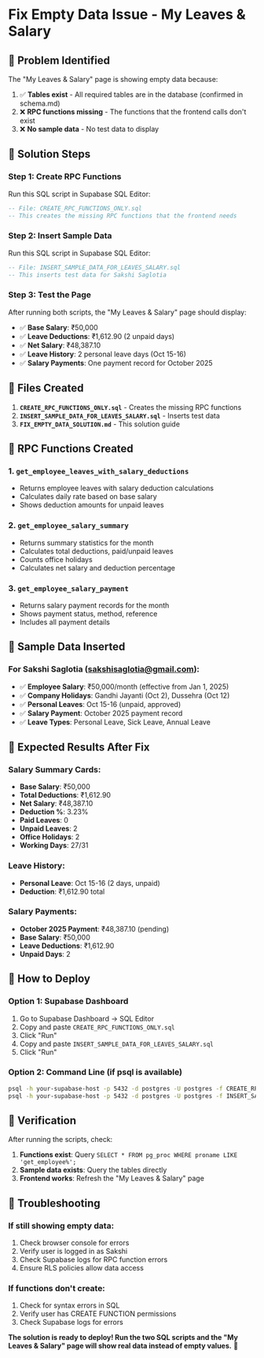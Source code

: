 # Fix Empty Data Issue - My Leaves & Salary

## 🎯 **Problem Identified**

The "My Leaves & Salary" page is showing empty data because:
1. ✅ **Tables exist** - All required tables are in the database (confirmed in schema.md)
2. ❌ **RPC functions missing** - The functions that the frontend calls don't exist
3. ❌ **No sample data** - No test data to display

## 🎯 **Solution Steps**

### **Step 1: Create RPC Functions**
Run this SQL script in Supabase SQL Editor:
```sql
-- File: CREATE_RPC_FUNCTIONS_ONLY.sql
-- This creates the missing RPC functions that the frontend needs
```

### **Step 2: Insert Sample Data**
Run this SQL script in Supabase SQL Editor:
```sql
-- File: INSERT_SAMPLE_DATA_FOR_LEAVES_SALARY.sql
-- This inserts test data for Sakshi Saglotia
```

### **Step 3: Test the Page**
After running both scripts, the "My Leaves & Salary" page should display:
- ✅ **Base Salary**: ₹50,000
- ✅ **Leave Deductions**: ₹1,612.90 (2 unpaid days)
- ✅ **Net Salary**: ₹48,387.10
- ✅ **Leave History**: 2 personal leave days (Oct 15-16)
- ✅ **Salary Payments**: One payment record for October 2025

## 🎯 **Files Created**

1. **`CREATE_RPC_FUNCTIONS_ONLY.sql`** - Creates the missing RPC functions
2. **`INSERT_SAMPLE_DATA_FOR_LEAVES_SALARY.sql`** - Inserts test data
3. **`FIX_EMPTY_DATA_SOLUTION.md`** - This solution guide

## 🎯 **RPC Functions Created**

### **1. `get_employee_leaves_with_salary_deductions`**
- Returns employee leaves with salary deduction calculations
- Calculates daily rate based on base salary
- Shows deduction amounts for unpaid leaves

### **2. `get_employee_salary_summary`**
- Returns summary statistics for the month
- Calculates total deductions, paid/unpaid leaves
- Counts office holidays
- Calculates net salary and deduction percentage

### **3. `get_employee_salary_payment`**
- Returns salary payment records for the month
- Shows payment status, method, reference
- Includes all payment details

## 🎯 **Sample Data Inserted**

### **For Sakshi Saglotia (sakshisaglotia@gmail.com):**
- ✅ **Employee Salary**: ₹50,000/month (effective from Jan 1, 2025)
- ✅ **Company Holidays**: Gandhi Jayanti (Oct 2), Dussehra (Oct 12)
- ✅ **Personal Leaves**: Oct 15-16 (unpaid, approved)
- ✅ **Salary Payment**: October 2025 payment record
- ✅ **Leave Types**: Personal Leave, Sick Leave, Annual Leave

## 🎯 **Expected Results After Fix**

### **Salary Summary Cards:**
- **Base Salary**: ₹50,000
- **Total Deductions**: ₹1,612.90
- **Net Salary**: ₹48,387.10
- **Deduction %**: 3.23%
- **Paid Leaves**: 0
- **Unpaid Leaves**: 2
- **Office Holidays**: 2
- **Working Days**: 27/31

### **Leave History:**
- **Personal Leave**: Oct 15-16 (2 days, unpaid)
- **Deduction**: ₹1,612.90 total

### **Salary Payments:**
- **October 2025 Payment**: ₹48,387.10 (pending)
- **Base Salary**: ₹50,000
- **Leave Deductions**: ₹1,612.90
- **Unpaid Days**: 2

## 🎯 **How to Deploy**

### **Option 1: Supabase Dashboard**
1. Go to Supabase Dashboard → SQL Editor
2. Copy and paste `CREATE_RPC_FUNCTIONS_ONLY.sql`
3. Click "Run"
4. Copy and paste `INSERT_SAMPLE_DATA_FOR_LEAVES_SALARY.sql`
5. Click "Run"

### **Option 2: Command Line (if psql is available)**
```bash
psql -h your-supabase-host -p 5432 -d postgres -U postgres -f CREATE_RPC_FUNCTIONS_ONLY.sql
psql -h your-supabase-host -p 5432 -d postgres -U postgres -f INSERT_SAMPLE_DATA_FOR_LEAVES_SALARY.sql
```

## 🎯 **Verification**

After running the scripts, check:
1. **Functions exist**: Query `SELECT * FROM pg_proc WHERE proname LIKE 'get_employee%';`
2. **Sample data exists**: Query the tables directly
3. **Frontend works**: Refresh the "My Leaves & Salary" page

## 🎯 **Troubleshooting**

### **If still showing empty data:**
1. Check browser console for errors
2. Verify user is logged in as Sakshi
3. Check Supabase logs for RPC function errors
4. Ensure RLS policies allow data access

### **If functions don't create:**
1. Check for syntax errors in SQL
2. Verify user has CREATE FUNCTION permissions
3. Check Supabase logs for errors

**The solution is ready to deploy! Run the two SQL scripts and the "My Leaves & Salary" page will show real data instead of empty values.** 🎯

